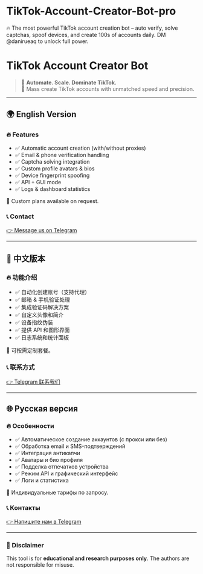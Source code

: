 # TikTok-Account-Creator-Bot-pro
🔥 The most powerful TikTok account creation bot – auto verify, solve captchas, spoof devices, and create 100s of accounts daily. DM @danirueaq to unlock full power.

# TikTok Account Creator Bot

> 🚀 **Automate. Scale. Dominate TikTok.**  
> 📱 Mass create TikTok accounts with unmatched speed and precision.

---

## 🌍 English Version

### 🔥 Features
- ✅ Automatic account creation (with/without proxies)
- ✅ Email & phone verification handling
- ✅ Captcha solving integration
- ✅ Custom profile avatars & bios
- ✅ Device fingerprint spoofing
- ✅ API + GUI mode
- ✅ Logs & dashboard statistics

🎯 Custom plans available on request.

### 📞 Contact
[👉 Message us on Telegram](https://t.me/danirueaq)

---

## 🧠 中文版本

### 🔥 功能介绍
- ✅ 自动化创建账号（支持代理）
- ✅ 邮箱 & 手机验证处理
- ✅ 集成验证码解决方案
- ✅ 自定义头像和简介
- ✅ 设备指纹伪装
- ✅ 提供 API 和图形界面
- ✅ 日志系统和统计面板

🎯 可按需定制套餐。

### 📞 联系方式
[👉 Telegram 联系我们](https://t.me/danirueaq)

---

## 🌐 Русская версия

### 🔥 Особенности
- ✅ Автоматическое создание аккаунтов (с прокси или без)
- ✅ Обработка email и SMS-подтверждений
- ✅ Интеграция антикапчи
- ✅ Аватары и био профиля
- ✅ Подделка отпечатков устройства
- ✅ Режим API и графический интерфейс
- ✅ Логи и статистика

🎯 Индивидуальные тарифы по запросу.

### 📞 Контакты
[👉 Напишите нам в Telegram](https://t.me/danirueaq)

---

### 📌 Disclaimer
This tool is for **educational and research purposes only**. The authors are not responsible for misuse.


